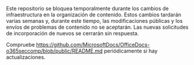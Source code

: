 Este repositorio se bloquea temporalmente durante los cambios de infraestructura en la organización de contenido. Estos cambios tardarán varias semanas y, durante este tiempo, las modificaciones públicas y los envíos de problemas de contenido no se aceptarán. Las nuevas solicitudes de incorporación de nuevos se cerrarán sin respuesta.

Compruebe https://github.com/MicrosoftDocs/OfficeDocs-o365seccomp/blob/public/README.md periódicamente si hay actualizaciones.
